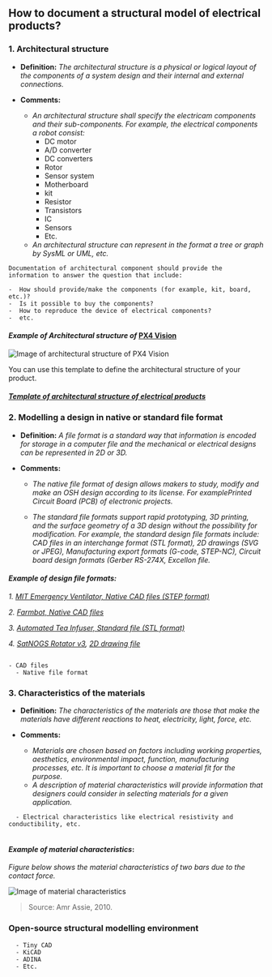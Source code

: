 ## **How to document a structural model of electrical products?**

 ### **1. Architectural structure**

- **Definition:** *The architectural structure is a physical or logical layout of the components of a system design and their internal and external connections.*

- **Comments:**

   - *An architectural structure shall specify the electricam components and their sub-components. For example, the electrical components a robot consist:*
     * DC motor
     * A/D converter
     * DC converters  
     * Rotor
     * Sensor system
     * Motherboard
     * kit
     * Resistor
     * Transistors
     * IC
     * Sensors
     * Etc.
  - *An architectural structure can represent in the format a tree or graph by SysML or UML, etc.*  

 ```
Documentation of architectural component should provide the information to answer the question that include:
 
 -  How should provide/make the components (for example, kit, board, etc.)?  
 -  Is it possible to buy the components?  
 -  How to reproduce the device of electrical components?
 -  etc. 
  ```

#### *Example of Architectural structure of* [PX4 Vision](https://wikifactory.com/+holybro/px4-vision) 

![Image of architectural structure of PX4 Vision](https://github.com/OPEN-NEXT/wp2.3_template/blob/main/Sources/Images/Architecture%20of%20electrical%20structural%20model.jpg)

You can use this template to define the architectural structure of your product.

#### *[Template of architectural structure of electrical products ](https://app.diagrams.net/#G1oI6ne1JC-2uzSOeJaEgVNyJSjEN41-Xh)*




### **2. Modelling a design in native or standard file format**

- **Definition:** *A file format is a standard way that information is encoded for storage in a computer file and the mechanical or electrical designs can be represented in 2D or 3D.*

- **Comments:**

  - *The native file format of design allows makers to study, modify and make an OSH design according to its license. For examplePrinted Circuit Board (PCB) of electronic projects.*
  
  - *The standard file formats support rapid prototyping, 3D printing, and the surface geometry of a 3D design without the possibility for modification. For example, the standard design file formats include: CAD files in an interchange format (STL format), 2D drawings (SVG or JPEG), Manufacturing export formats (G-code, STEP-NC), Circuit board design formats (Gerber RS-274X, Excellon file.*

#### *Example of design file formats:* 
*1. [MIT Emergency Ventilator, Native CAD files (STEP format)](https://e-vent.mit.edu/resources/downloads/)*

*2. [Farmbot, Native CAD files](https://genesis.farm.bot/v1.5/Extras/cad)*

*3. [Automated Tea Infuser, Standard file (STL format)](https://wikifactory.com/+fablabbratislava/automated-tea-infuser/contributions/3f2c490)*

*4. [SatNOGS Rotator v3](https://wiki.satnogs.org/SatNOGS_Rotator_v3#Specifications), [2D drawing file](https://wiki.satnogs.org/File:C1001.png)*


  ```
  
  - CAD files
    - Native file format
 
  ```

### **3. Characteristics of the materials**

- **Definition:** *The characteristics of the materials are those that make the materials have different reactions to heat, electricity, light, force, etc.* 

- **Comments:**

  - *Materials are chosen based on factors including working properties, aesthetics, environmental impact, function, manufacturing processes, etc. It is important to choose a material fit for the purpose.*
  - *A description of material characteristics will provide information that designers could consider in selecting materials for a given application.*

```
  - Electrical characteristics like electrical resistivity and conductibility, etc.
 
  ```
  
  #### *Example of material characteristics*:
  
*Figure below shows the material characteristics of two bars due to the contact force.*

![Image of material characteristics](https://github.com/OPEN-NEXT/wp2.3_template/blob/main/Sources/Images/Material%20characteristics.jpg)

> Source: Amr Assie, 2010.
  
  ### **Open-source structural modelling environment**

```
  - Tiny CAD
  - KiCAD
  - ADINA
  - Etc.
  ```
